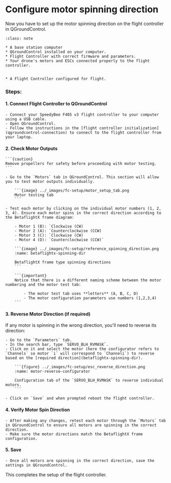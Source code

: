 # Configure motor spinning direction

Now you have to set up the motor spinning direction on the flight controller in QGroundControl.

```{admonition} What you will need
:class: note

* A base station computer
* QGroundControl installed on your computer.
* Flight Controller with correct firmware and parameters.
* Your drone's motors and ESCs connected properly to the flight controller.
```


```{admonition} What you will get

* A Flight Controller configured for flight.
```

### Steps:

#### 1. Connect Flight Controller to QGroundControl
    - Connect your SpeedyBee F405 v3 flight controller to your computer using a USB cable.
    - Open QGroundControl.
    - Follow the instructions in the [flight controller initialization](qgroundcontrol-connection) to connect to the flight controller from your laptop.


#### 2. Check Motor Outputs
    ```{caution}
    Remove propellers for safety before proceeding with motor testing.
    ```

    - Go to the `Motors` tab in QGroundControl. This section will allow you to test motor outputs individually.

        ```{image} ../_images/fc-setup/motor_setup_tab.png
        Motor testing tab
        ```

    - Test each motor by clicking on the individual motor numbers (1, 2, 3, 4). Ensure each motor spins in the correct direction according to the BetaflightX frame diagram:
        
        - Motor 1 (B): `Clockwise (CW)
        - Motor 2 (A): `Counterclockwise (CCW)
        - Motor 3 (C): `Clockwise (CW)
        - Motor 4 (D): `Counterclockwise (CCW)`

        ```{image} ../_images/fc-setup/reference_spinning_direction.png
        :name: betaflightx-spinning-dir

        BetaflightX frame type spinning directions
        ```

        ```{important}
        Notice that there is a different naming scheme between the motor numbering and the motor test tab:

            - The motor test tab uses **letters** (A, B, C, D)
            - The motor configuration parameters use numbers (1,2,3,4)
        ```

#### 3. Reverse Motor Direction (if required)
If any motor is spinning in the wrong direction, you'll need to reverse its direction:
   
    - Go to the `Parameters` tab.
    - In the search bar, type `SERVO_BLH_RVMASK`.
    - Click on it and select the motor (here the configurator refers to `Channels` so motor `i` will correspond to `Channeli`) to reverse based on the [required direction](betaflightx-spinning-dir).

        ```{figure} ../_images/fc-setup/esc_reverse_direction.png
        :name: motor-reverse-configurator

        Configuration tab of the `SERVO_BLH_RVMASK` to reverse individual motors.
        ```

    - Click on `Save` and when prompted reboot the flight controller.

#### 4. Verify Motor Spin Direction
    - After making any changes, retest each motor through the `Motors` tab in QGroundControl to ensure all motors are spinning in the correct direction.
    - Make sure the motor directions match the BetaflightX frame configuration.

#### 5. Save
    - Once all motors are spinning in the correct direction, save the settings in QGroundControl.

This completes the setup of the flight controller.
